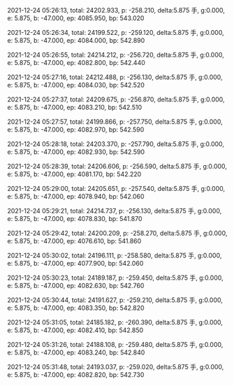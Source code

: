 2021-12-24 05:26:13, total: 24202.933, p: -258.210, delta:5.875 手, g:0.000, e: 5.875, b: -47.000, ep: 4085.950, bp: 543.020

2021-12-24 05:26:34, total: 24199.522, p: -259.120, delta:5.875 手, g:0.000, e: 5.875, b: -47.000, ep: 4084.000, bp: 542.890

2021-12-24 05:26:55, total: 24214.212, p: -256.720, delta:5.875 手, g:0.000, e: 5.875, b: -47.000, ep: 4082.800, bp: 542.440

2021-12-24 05:27:16, total: 24212.488, p: -256.130, delta:5.875 手, g:0.000, e: 5.875, b: -47.000, ep: 4084.030, bp: 542.520

2021-12-24 05:27:37, total: 24209.675, p: -256.870, delta:5.875 手, g:0.000, e: 5.875, b: -47.000, ep: 4083.210, bp: 542.510

2021-12-24 05:27:57, total: 24199.866, p: -257.750, delta:5.875 手, g:0.000, e: 5.875, b: -47.000, ep: 4082.970, bp: 542.590

2021-12-24 05:28:18, total: 24203.370, p: -257.790, delta:5.875 手, g:0.000, e: 5.875, b: -47.000, ep: 4082.930, bp: 542.590

2021-12-24 05:28:39, total: 24206.606, p: -256.590, delta:5.875 手, g:0.000, e: 5.875, b: -47.000, ep: 4081.170, bp: 542.220

2021-12-24 05:29:00, total: 24205.651, p: -257.540, delta:5.875 手, g:0.000, e: 5.875, b: -47.000, ep: 4078.940, bp: 542.060

2021-12-24 05:29:21, total: 24214.737, p: -256.130, delta:5.875 手, g:0.000, e: 5.875, b: -47.000, ep: 4078.830, bp: 541.870

2021-12-24 05:29:42, total: 24200.209, p: -258.270, delta:5.875 手, g:0.000, e: 5.875, b: -47.000, ep: 4076.610, bp: 541.860

2021-12-24 05:30:02, total: 24196.111, p: -258.580, delta:5.875 手, g:0.000, e: 5.875, b: -47.000, ep: 4077.900, bp: 542.060

2021-12-24 05:30:23, total: 24189.187, p: -259.450, delta:5.875 手, g:0.000, e: 5.875, b: -47.000, ep: 4082.630, bp: 542.760

2021-12-24 05:30:44, total: 24191.627, p: -259.210, delta:5.875 手, g:0.000, e: 5.875, b: -47.000, ep: 4083.350, bp: 542.820

2021-12-24 05:31:05, total: 24185.182, p: -260.390, delta:5.875 手, g:0.000, e: 5.875, b: -47.000, ep: 4082.410, bp: 542.850

2021-12-24 05:31:26, total: 24188.108, p: -259.480, delta:5.875 手, g:0.000, e: 5.875, b: -47.000, ep: 4083.240, bp: 542.840

2021-12-24 05:31:48, total: 24193.037, p: -259.020, delta:5.875 手, g:0.000, e: 5.875, b: -47.000, ep: 4082.820, bp: 542.730